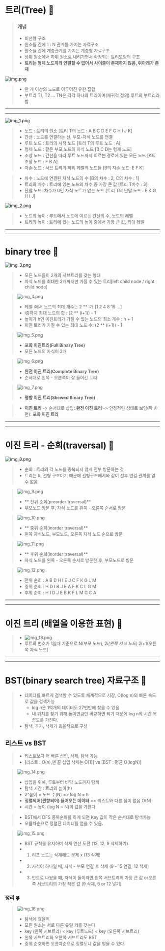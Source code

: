 # 트리(Tree) 🌳

> ### 개념
> - 비선형 구조
> - 원소들 간에 1 : N 관계를 가지는 자료구조
> - 원소들 간에 계층관계를 가지는 계층형 자료구조
> - 상위 원소에서 하위 원소로 내려가면서 확장되는 트리모양의 구조
> - **트리는 형제 노드끼리 연결할 수 없어서 사이클이 존재하지 않음, 위아래가 존재**

![img.png](img.png)
> - 한 개 이상의 노드로 이루어진 유한 집합
> - 부트리 T1, T2 ... TN은 각각 하나의 트리이며(재귀적 정의) 루트의 부트리라 함
---
---
 
![img_1.png](img_1.png)

> - 노드 : 트리의 원소 [트리 T의 노드 : A B C D E F G H I J K]
> - 간선 : 노드를 연결하는 선, 부모-자식 노드를 연결
> - 루트 노드 : 트리의 시작 노드 [트리 T의 루트 노드 : A]
> - 형제 노드 : 같은 부모 노드의 자식 노드 [B C D는 형제 노드]
> - 조상 노드 : 간선을 따라 루트 노드까지 이르는 경로에 있는 모든 노드 [K의 조상 노드 : F B A]
> - 자손 노드 : 서브 트리의 하위 레벨의 노드들 [B의 자손 노드: E F K]

> - 차수 : 노드에 연결된 자식 노드의 수
> [B의 차수 : 2, C의 차수 : 1]
> - 트리의 차수 : 트리에 있는 노드의 차수 중 가장 큰 값
> [트리 T차수 : 3]
> - 단말 노드: 차수가 0인 자식 노트가 없는 노드
> [트리 T의 단말 노드 : E K G H I J]

![img_2.png](img_2.png)

> - 노드의 높이 : 루트에서 노드에 이르는 간선의 수, 노드의 레벨
> - 트리의 높이 : 트리에 있는 노드의 높이 중에서 가장 큰 값, 최대 레벨

---
---
# binary tree 🌳

![img_3.png](img_3.png)

> - 모든 노드들이 2개의 서브트리를 갖는 형태
> - 자식 노드를 최대한 2개까지만 가질 수 있는 트리[left child node / right child node]

> ![img_4.png](img_4.png)
> - 레벨 i에서 노드의 최대 개수는 2 ** i개 [1 2 4 8 16 ...]
> - i층까지 최대 노드의 합 : (2 ** (i+1)) - 1 
> - 높이가 h인 이진트리가 가질 수 있는 노드의 최소 개수 : h + 1
> - 이진 트리가 가질 수 있는 최대 노드 수: (2 ** (i+1)) - 1 

> ![img_5.png](img_5.png)
> - **포화 이진트리(Full Binary Tree)**
> - 모든 노드의 자식이 2개

> ![img_6.png](img_6.png)
> - **완전 이진 트리(Complete Binary Tree)**
> - 순서대로 왼쪽 - 오른쪽이 잘 들어간 트리

> ![img_7.png](img_7.png)
> - **평향 이진 트리(Skewed Binary Tree)**


> - **이진 트리** -> 순서대로 삽입: **완전 이진 트리** -> 안정적인 상태로 보임(꽉 차면): **포화 이진 트리**

---
---

# 이진 트리 - 순회(traversal) 🌳

![img_8.png](img_8.png)
> - 순회 : 트리의 각 노드를 중복되지 않게 전부 방문하는 것
> - 트리는 비 선형 구조이기 때문에 선형구조에서와 같이 선후 연결 관계를 알 수 없음


> ![img_9.png](img_9.png)
> - ** 전위 순회(preorder traversal)**
> - 부모노드 방문 후, 자식 노드를 왼쪽 - 오른쪽 순서로 방문

> ![img_10.png](img_10.png)
> - ** 중위 순회(inorder traversal)**
> - 왼쪽 자식노드, 부모노드, 오른쪽 자식 노드 순으로 방문

> ![img_11.png](img_11.png)
> - ** 후위 순회(inorder traversal)**
> - 자식 노드를 왼쪽 - 오른쪽 순서로 방문한 후, 부모노드로 방문 


> ![img_12.png](img_12.png)
> - 전위 순회 : A B D H I E J C F K G L M
> - 중위 순회 : H D I B J E A F K C L G M
> - 후위 순회 : H I D J E B K F L M G C A

---
---
# 이진 트리 (배열을 이용한 표현) 🌳

> - ![img_13.png](img_13.png)
> - 루트의 번호가 1일때 기준으로 N(부모 노드), 2*i(왼쪽 자식 노드) 2*i+1(오른쪽 자식 노드)

---
---
# BST(binary search tree) 자료구조 🌴

> - 데이터를 빠르게 검색할 수 있도록 체계적으로 저장, O(log n)의 빠른 속도로 값을 검색가능
>   - log n은 1억개의 데이터도 27번만에 찾을 수 있음
>   - 내 위치를 찾기 위해 높이만큼만 비교하면 되기 때문에 log n의 시간 복잡도를 가진다.
> - 탐색, 추가, 삭제가 효율적으로 구성

## 리스트 vs BST
> - 리스트보다 더 빠른 삽입, 삭제, 탐색 가능 
> - [리스트 : O(n),맨 끝 삽입 삭제는 O(1)]  vs [BST : 평균 O(logN)]

> ![img_14.png](img_14.png)
> - 삽입을 위해, 루트부터 바닥 노드까지 탐색
> - 탐색 시간 : 트리의 높이(h)
> - 2^높이 = 노드 수(N) => log N = h
> - **정렬되어(편향되어) 들어오는 데이터** => 리스트와 다른 점이 없음 O(N)
> - 시간 = 높이 (log N ~ N)의 값을 가진다


> - BST에서 DFS 중위순회를 하게 되면 Key 값이 작은 순서대로 탐색가능
> - 오름차순으로 정렬된 데이터를 얻을 수 있음.

> ![img_15.png](img_15.png)
> - BST 규칙을 유지하며 삭제 연산 도전 (13, 12, 9 삭제하기)
> - 1. 리프 노드는 삭제해도 문제 x (13 삭제)
> - 2. 자식이 하나일 때, 자식 - 부모 연결 후 삭제 (9 - 15 연결, 12 삭제)
> - 3. 반으로 나눴을 때, 자식이 둘이라면 왼쪽 서브트리의 가장 큰 값 or오른쪽 서브트리의 가장 작은 값 (9 삭제, 6 or 12 넣기)


### 정리 🍀

> ![img_16.png](img_16.png)
> - 탐색에 효율적
> - 모든 원소는 서로 다른 유일 키를 갖는다
> - key (왼쪽 서브트리) < key (루트노드) < key (오른쪽 서브트리)
> - 왼쪽 서브트리와 오른쪽 서브트리도 BST
> - 중위 순호하면 오름차순으로 정렬도니 값을 얻을 수 있다.